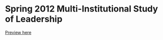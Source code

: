 # Spring 2012 Multi-Institutional Study of Leadership

[Preview here](http://kelvinabrokwa.github.io/race.html)

